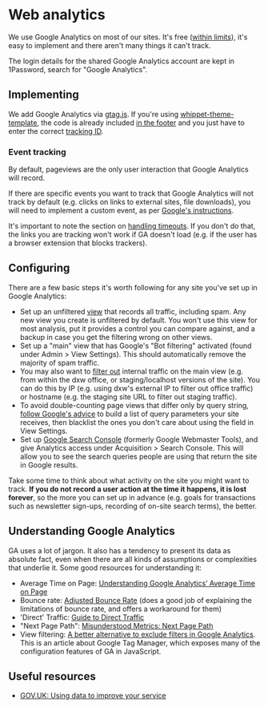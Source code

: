 # Web analytics

We use Google Analytics on most of our sites. It's free ([within limits](https://support.google.com/analytics/answer/1070983?hl=en)), it's easy to implement and there aren't many things it can't track.

The login details for the shared Google Analytics account are kept in 1Password, search for "Google Analytics".

## Implementing

We add Google Analytics via [gtag.js](https://developers.google.com/analytics/devguides/collection/gtagjs/). If you're using [whippet-theme-template](https://github.com/dxw/whippet-theme-template), the code is already included [in the footer](https://github.com/dxw/whippet-theme-template/blob/master/app/Theme/Analytics.php) and you just have to enter the correct [tracking ID](https://support.google.com/analytics/answer/1008080?hl=en).

### Event tracking

By default, pageviews are the only user interaction that Google Analytics will record.

If there are specific events you want to track that Google Analytics will not track by default (e.g. clicks on links to external sites, file downloads), you will need to implement a custom event, as per [Google's instructions](https://developers.google.com/analytics/devguides/collection/gtagjs/sending-data).

It's important to note the section on [handling timeouts](https://developers.google.com/analytics/devguides/collection/gtagjs/sending-data#handle_timeouts). If you don't do that, the links you are tracking won't work if GA doesn't load (e.g. if the user has a browser extension that blocks trackers).

## Configuring

There are a few basic steps it's worth following for any site you've set up in Google Analytics:

* Set up an unfiltered [view](https://support.google.com/analytics/answer/1009714?hl=en-GB&ref_topic=6014102) that records all traffic, including spam. Any new view you create is unfiltered by default. You won't use this view for most analysis, put it provides a control you can compare against, and a backup in case you get the filtering wrong on other views.
* Set up a "main" view that has Google's "Bot filtering" activated (found under Admin > View Settings). This should automatically remove the majority of spam traffic.
* You may also want to [filter out](https://support.google.com/analytics/answer/1033162?hl=en) internal traffic on the main view (e.g. from within the dxw office, or staging/localhost versions of the site). You can do this by IP (e.g. using dxw's external IP to filter out office traffic) or hostname (e.g. the staging site URL to filter out staging traffic).
* To avoid double-counting page views that differ only by query string, [follow Google's advice](https://support.google.com/analytics/answer/1009671?hl=en) to build a list of query parameters your site receives, then blacklist the ones you don't care about using the field in View Settings.
* Set up [Google Search Console](https://search.google.com/search-console/about) (formerly Google Webmaster Tools), and give Analytics access under Acquisition > Search Console. This will allow you to see the search queries people are using that return the site in Google results.

Take some time to think about what activity on the site you might want to track. **If you do not record a user action at the time it happens, it is lost forever**, so the more you can set up in advance (e.g. goals for transactions such as newsletter sign-ups, recording of on-site search terms), the better.

## Understanding Google Analytics

GA uses a lot of jargon. It also has a tendency to present its data as absolute fact, even when there are all kinds of assumptions or complexities that underlie it. Some good resources for understanding it:

* Average Time on Page: [Understanding Google Analytics’ Average Time on Page](https://blog.quiet.ly/insights/understanding-google-analytics-average-time-on-page/)
* Bounce rate: [Adjusted Bounce Rate](https://moz.com/blog/adjusted-bounce-rate) (does a good job of explaining the limitations of bounce rate, and offers a workaround for them)
* 'Direct' Traffic: [Guide to Direct Traffic](https://moz.com/blog/guide-to-direct-traffic-google-analytics)
* "Next Page Path": [Misunderstood Metrics: Next Page Path](https://help.analyticsedge.com/googleanalytics/misunderstood-metrics-next-page-path/)
* View filtering: [A better alternative to exclude filters in Google Analytics](https://www.lunametrics.com/blog/2017/08/10/a-better-alternative-to-exclude-filters-in-google-analytics/). This is an article about Google Tag Manager, which exposes many of the configuration features of GA in JavaScript.

## Useful resources

* [GOV.UK: Using data to improve your service](https://www.gov.uk/service-manual/measuring-success/using-data-to-improve-your-service-an-introduction)
